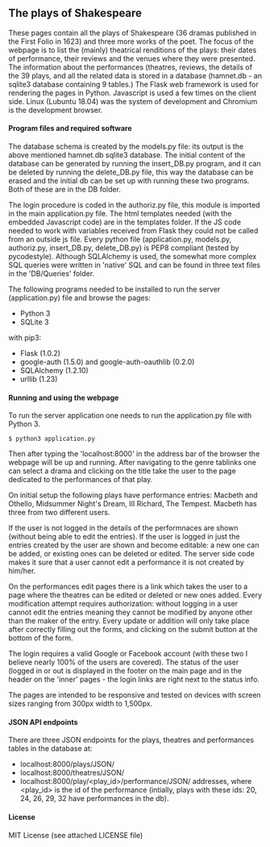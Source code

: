 ## The plays of Shakespeare

  These pages contain all the plays of Shakespeare (36 dramas published in the First Folio in 1623)
and three more works of the poet. The focus of the webpage is to list the (mainly) theatrical 
renditions of the plays: their dates of performance, their reviews and the venues where they were 
presented. The information about the performances (theatres, reviews, the details of the 39 plays, 
and all the related data is stored in a database (hamnet.db - an sqlite3 database containing 9 
tables.) The Flask web framework is used for rendering the pages in Python. Javascript is used a few
times on the client side. Linux (Lubuntu 18.04) was the system of development and Chromium is the 
development browser.


#### Program files and required software 

  The database schema is created by the models.py file: its output is the above mentioned 
hamnet.db sqlite3 database. The initial content of the database can be generated by running 
the insert_DB.py program, and it can be deleted by running the delete_DB.py file, this way
the database can be erased and the initial db can be set up with running these two programs. 
Both of these are in the DB folder.

  The login procedure is coded in the authoriz.py file, this module is imported in the main
application.py file. The html templates needed (with the embedded Javascript code) are in 
the templates folder. If the JS code needed to work with variables received from Flask they
could not be called from an outside js file. Every python file (application.py, models.py, 
authoriz.py, insert_DB.py, delete_DB.py) is PEP8 compliant (tested by pycodestyle).
Although SQLAlchemy is used, the somewhat more complex SQL queries were written in 'native' SQL
and can be found in three text files in the 'DB/Queries' folder. 

  The following programs needed to be installed to run the server (application.py) file and
browse the pages:
 - Python 3
 - SQLite 3

with pip3:
 - Flask (1.0.2)
 - google-auth (1.5.0) and google-auth-oauthlib (0.2.0)
 - SQLAlchemy (1.2.10)
 - urllib (1.23)

 
#### Running and using the webpage

  To run the server application one needs to run the application.py file with Python 3.
```
$ python3 application.py
```

  Then after typing the 'localhost:8000' in the address bar of the browser the webpage will be up 
and running. After navigating to the genre tablinks one can select a drama and clicking on the 
title take the user to the page dedicated to the performances of that play.

On initial setup the following plays have performance entries: Macbeth and Othello, 
Midsummer Night's Dream, III Richard, The Tempest. Macbeth has three from two different users.

If the user is not logged in the details of the performnaces are shown (without being able to edit 
the entries). If the user is logged in just the entries created by the user are shown and become
editable: a new one can be added, or existing ones can be deleted or edited. The server side code 
makes it sure that a user cannot edit a performance it is not created by him/her.

On the performances edit pages there is a link which takes the user to a page where the theatres
can be edited or deleted or new ones added. Every modification attempt requires authorization: 
without logging in a user cannot edit the entries meaning they cannot be modified by anyone other 
than the maker of the entry. Every update or addition will only take place after correctly filling
out the forms, and clicking on the submit button at the bottom of the form.

The login requires a valid Google or Facebook account (with these two I believe nearly 100% of the
users are covered). The status of the user (logged in or out is displayed in the footer on the 
main page and in the header on the 'inner' pages - the login links are right next to the status
info.

  The pages are intended to be responsive and tested on devices with screen sizes ranging from 
300px width to 1,500px.


#### JSON API endpoints

There are three JSON endpoints for the plays, theatres and performances tables in the database at:
- localhost:8000/plays/JSON/
- localhost:8000/theatres/JSON/
- localhost:8000/play/<play_id>/performance/JSON/
addresses, where <play_id> is the id of the performance (intially, plays with these ids: 20, 24, 
26, 29, 32 have performances in the db).


#### License
MIT License (see attached LICENSE file)
